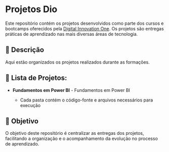 # Projetos Dio

Este repositório contém os projetos desenvolvidos como parte dos cursos e bootcamps oferecidos pela [Digital Innovation One](https://www.dio.me/). Os projetos são entregas práticas de aprendizado nas mais diversas áreas de tecnologia.

## 📝 Descrição

Aqui estão organizados os projetos realizados durante as formações.

## 📂 Lista de Projetos:

- **Fundamentos em Power BI** - Fundamentos em Power BI


  - Cada pasta contém o código-fonte e arquivos necessários para execução


## 🎯 Objetivo

O objetivo deste repositório é centralizar as entregas dos projetos, facilitando a organização e o acompanhamento da evolução no processo de aprendizado.
